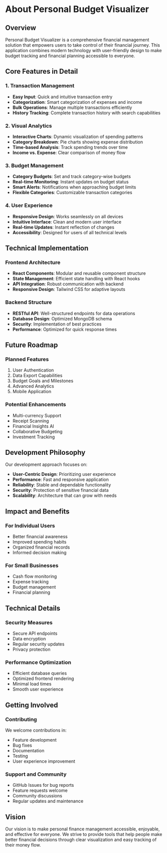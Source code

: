 # About Personal Budget Visualizer

## Overview

Personal Budget Visualizer is a comprehensive financial management solution that empowers users to take control of their financial journey. This application combines modern technology with user-friendly design to make budget tracking and financial planning accessible to everyone.

## Core Features in Detail

### 1. Transaction Management
- **Easy Input**: Quick and intuitive transaction entry
- **Categorization**: Smart categorization of expenses and income
- **Bulk Operations**: Manage multiple transactions efficiently
- **History Tracking**: Complete transaction history with search capabilities

### 2. Visual Analytics
- **Interactive Charts**: Dynamic visualization of spending patterns
- **Category Breakdown**: Pie charts showing expense distribution
- **Time-based Analysis**: Track spending trends over time
- **Income vs. Expense**: Clear comparison of money flow

### 3. Budget Management
- **Category Budgets**: Set and track category-wise budgets
- **Real-time Monitoring**: Instant updates on budget status
- **Smart Alerts**: Notifications when approaching budget limits
- **Flexible Categories**: Customizable transaction categories

### 4. User Experience
- **Responsive Design**: Works seamlessly on all devices
- **Intuitive Interface**: Clean and modern user interface
- **Real-time Updates**: Instant reflection of changes
- **Accessibility**: Designed for users of all technical levels

## Technical Implementation

### Frontend Architecture
- **React Components**: Modular and reusable component structure
- **State Management**: Efficient state handling with React hooks
- **API Integration**: Robust communication with backend
- **Responsive Design**: Tailwind CSS for adaptive layouts

### Backend Structure
- **RESTful API**: Well-structured endpoints for data operations
- **Database Design**: Optimized MongoDB schema
- **Security**: Implementation of best practices
- **Performance**: Optimized for quick response times

## Future Roadmap

### Planned Features
1. User Authentication
2. Data Export Capabilities
3. Budget Goals and Milestones
4. Advanced Analytics
5. Mobile Application

### Potential Enhancements
- Multi-currency Support
- Receipt Scanning
- Financial Insights AI
- Collaborative Budgeting
- Investment Tracking

## Development Philosophy

Our development approach focuses on:
- **User-Centric Design**: Prioritizing user experience
- **Performance**: Fast and responsive application
- **Reliability**: Stable and dependable functionality
- **Security**: Protection of sensitive financial data
- **Scalability**: Architecture that can grow with needs

## Impact and Benefits

### For Individual Users
- Better financial awareness
- Improved spending habits
- Organized financial records
- Informed decision making

### For Small Businesses
- Cash flow monitoring
- Expense tracking
- Budget management
- Financial planning

## Technical Details

### Security Measures
- Secure API endpoints
- Data encryption
- Regular security updates
- Privacy protection

### Performance Optimization
- Efficient database queries
- Optimized frontend rendering
- Minimal load times
- Smooth user experience

## Getting Involved

### Contributing
We welcome contributions in:
- Feature development
- Bug fixes
- Documentation
- Testing
- User experience improvement

### Support and Community
- GitHub Issues for bug reports
- Feature requests welcome
- Community discussions
- Regular updates and maintenance

## Vision

Our vision is to make personal finance management accessible, enjoyable, and effective for everyone. We strive to provide tools that help people make better financial decisions through clear visualization and easy tracking of their money flow. 